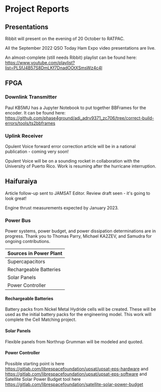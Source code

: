 # Project Reports

## Presentations

Ribbit will present on the evening of 20 October to RATPAC. 

All the September 2022 QSO Today Ham Expo video presentations are live. 

An almost-complete (still needs Ribbit) playlist can be found here: https://www.youtube.com/playlist?list=PLSfJ4B57S8DmLKf7DnadOOtXSmsWz4c4l

## FPGA 

### Downlink Transmitter

Paul KB5MU has a Jupyter Notebook to put together BBFrames for the encoder. It can be found here: https://github.com/phase4ground/adi_adrv9371_zc706/tree/correct-build-errors/tools/ts2bbframes 

### Uplink Receiver

Opulent Voice forward error correction article will be in a national publication - coming very soon!

Opulent Voice will be on a sounding rocket in collaboration with the University of Puerto Rico. Work is resuming after the hurricane interruption. 

## Haifuraiya

Article follow-up sent to JAMSAT Editor. Review draft seen - it's going to look great! 

Engine thrust measurements expected by January 2023. 

### Power Bus

Power systems, power budget, and power dissipation determinations are in progress. Thank you to Thomas Parry, Michael KA2ZEV, and Samudra for ongoing contributions.

| Sources in Power Plant | 
| ---------------------- |
| Supercapacitors        | 
| Rechargeable Batteries | 
| Solar Panels           | 
| Power Controller       |


#### Rechargeable Batteries

Battery packs from Nickel Metal Hydride cells will be created. These will be used as the initial battery packs for the engineering model. This work will complete the Cell Matching project. 

#### Solar Panels

Flexible panels from Northrup Grumman will be modeled and quoted.

#### Power Controller

Possible starting point is here https://gitlab.com/librespacefoundation/upsat/upsat-eps-hardware and https://gitlab.com/librespacefoundation/upsat/upsat-eps-software and Satellite Solar Power Budget tool here https://gitlab.com/librespacefoundation/satellite-solar-power-budget
